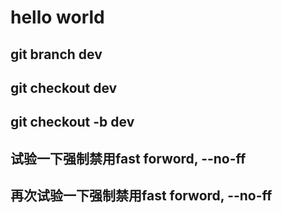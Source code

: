 # hello world

## git branch dev
## git checkout dev

## git checkout -b dev
## 试验一下强制禁用fast forword, --no-ff
## 再次试验一下强制禁用fast forword, --no-ff